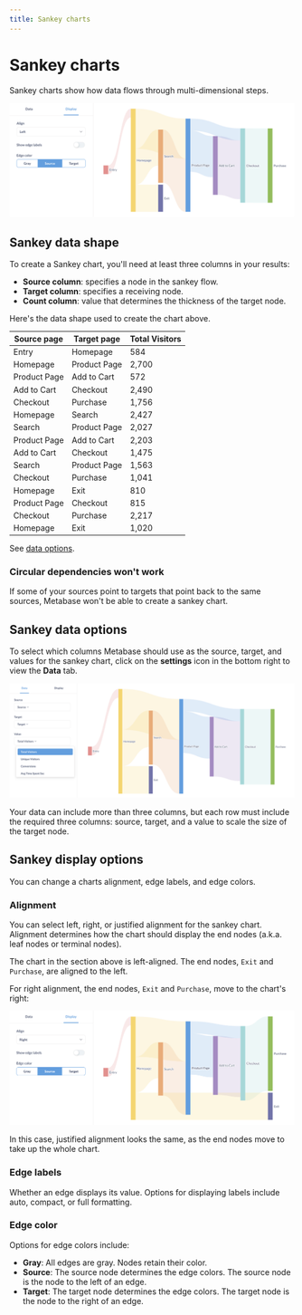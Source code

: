 ```yaml
---
title: Sankey charts
---
```

# Sankey charts

Sankey charts show how data flows through multi-dimensional steps.

![Left-aligned sankey chart](../../images/sankey-left-aligned.png)

## Sankey data shape

To create a Sankey chart, you'll need at least three columns in your results:

- **Source column**: specifies a node in the sankey flow.
- **Target column**: specifies a receiving node.
- **Count column**: value that determines the thickness of the target node.

Here's the data shape used to create the chart above.

| Source page  | Target page  | Total Visitors |
| ------------ | ------------ | -------------- |
| Entry        | Homepage     | 584            |
| Homepage     | Product Page | 2,700          |
| Product Page | Add to Cart  | 572            |
| Add to Cart  | Checkout     | 2,490          |
| Checkout     | Purchase     | 1,756          |
| Homepage     | Search       | 2,427          |
| Search       | Product Page | 2,027          |
| Product Page | Add to Cart  | 2,203          |
| Add to Cart  | Checkout     | 1,475          |
| Search       | Product Page | 1,563          |
| Checkout     | Purchase     | 1,041          |
| Homepage     | Exit         | 810            |
| Product Page | Checkout     | 815            |
| Checkout     | Purchase     | 2,217          |
| Homepage     | Exit         | 1,020          |

See [data options](#sankey-data-options).

### Circular dependencies won't work

If some of your sources point to targets that point back to the same sources, Metabase won't be able to create a sankey chart.

## Sankey data options

To select which columns Metabase should use as the source, target, and values for the sankey chart, click on the **settings** icon in the bottom right to view the **Data** tab.

![Sankey data options](../../images/sankey-data-options.png)

Your data can include more than three columns, but each row must include the required three columns: source, target, and a value to scale the size of the target node.

## Sankey display options

You can change a charts alignment, edge labels, and edge colors.

### Alignment

You can select left, right, or justified alignment for the sankey chart. Alignment determines how the chart should display the end nodes (a.k.a. leaf nodes or terminal nodes).

The chart in the section above is left-aligned. The end nodes, `Exit` and `Purchase`, are aligned to the left.

For right alignment, the end nodes, `Exit` and `Purchase`, move to the chart's right:

![Right-aligned sankey chart](../../images/sankey-right-aligned.png)

In this case, justified alignment looks the same, as the end nodes move to take up the whole chart.

### Edge labels

Whether an edge displays its value. Options for displaying labels include auto, compact, or full formatting.

### Edge color

Options for edge colors include:

- **Gray**: All edges are gray. Nodes retain their color.
- **Source**: The source node determines the edge colors. The source node is the node to the left of an edge.
- **Target**: The target node determines the edge colors. The target node is the node to the right of an edge.
